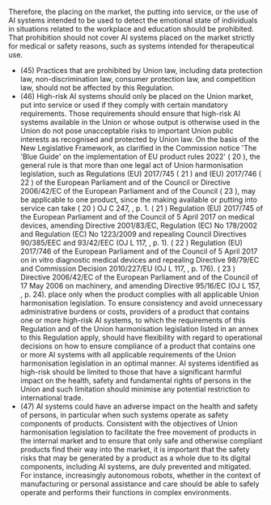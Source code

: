Therefore, the placing on the market, the putting into service, or the use of AI systems intended to be used to detect the emotional state of individuals in situations related to the workplace and education  should  be  prohibited.  That  prohibition  should  not  cover  AI  systems  placed  on  the  market  strictly  for medical or  safety  reasons,  such  as  systems  intended  for  therapeutical  use.
- (45) Practices  that  are  prohibited  by  Union  law,  including  data  protection  law,  non-discrimination  law,  consumer protection  law,  and  competition  law,  should  not  be  affected  by  this  Regulation.
- (46) High-risk  AI  systems  should  only  be  placed  on  the  Union  market,  put  into  service  or  used  if  they  comply  with certain mandatory requirements. Those requirements should ensure that high-risk AI systems available in the Union or whose output is otherwise used in the Union do not pose unacceptable risks to important Union public interests as  recognised  and  protected  by  Union  law.  On  the  basis  of  the  New  Legislative  Framework,  as  clarified  in  the Commission notice 'The 'Blue Guide' on the implementation of EU product rules 2022' ( 20 ),  the general rule is that more  than  one  legal  act  of  Union  harmonisation  legislation,  such  as  Regulations  (EU)  2017/745 ( 21 )  and  (EU) 2017/746 ( 22 )  of  the  European Parliament and of the Council or Directive 2006/42/EC of the European Parliament and of the Council ( 23 ), may be applicable to one product, since the making available or putting into service can take
( 20 ) OJ C 247, , p. 1.
( 21 ) Regulation (EU) 2017/745 of the European Parliament and of the Council of 5 April 2017 on medical devices, amending Directive 2001/83/EC, Regulation (EC) No 178/2002 and Regulation (EC) No 1223/2009 and repealing Council Directives 90/385/EEC and 93/42/EEC (OJ L 117, , p. 1).
( 22 ) Regulation (EU) 2017/746 of the European Parliament and of the Council of 5 April 2017 on in vitro diagnostic medical devices and repealing  Directive  98/79/EC  and  Commission  Decision  2010/227/EU  (OJ  L  117,  ,  p.  176).
( 23 ) Directive  2006/42/EC  of  the  European  Parliament  and  of  the  Council  of  17  May  2006  on  machinery,  and  amending  Directive 95/16/EC (OJ L 157, , p. 24).
place  only  when  the  product  complies  with  all  applicable  Union  harmonisation  legislation.  To  ensure  consistency and avoid unnecessary administrative burdens or costs, providers of a product that contains one or more high-risk AI  systems,  to  which  the  requirements  of  this  Regulation  and  of  the  Union  harmonisation  legislation  listed  in  an annex  to  this  Regulation  apply,  should  have  flexibility  with  regard  to  operational  decisions  on  how  to  ensure compliance  of  a  product  that  contains  one  or  more  AI  systems  with  all  applicable  requirements  of  the  Union harmonisation legislation in an optimal manner. AI systems identified  as high-risk  should be limited to those that have  a  significant  harmful  impact  on  the  health,  safety  and  fundamental  rights  of  persons  in  the  Union  and  such limitation  should  minimise  any potential  restriction  to  international  trade.
- (47) AI  systems  could  have  an  adverse  impact  on  the  health  and  safety  of  persons,  in  particular  when  such  systems operate  as  safety  components  of  products.  Consistent  with  the  objectives  of  Union  harmonisation  legislation  to facilitate the free movement of products in the internal market and to ensure that only safe and otherwise compliant products find their  way into the market, it is important that the safety risks that may be generated by a product as a  whole  due  to  its  digital  components,  including  AI  systems,  are  duly  prevented  and  mitigated.  For  instance, increasingly autonomous robots, whether in the context of manufacturing or personal assistance and care should be able to safely operate and performs their functions in complex environments. 